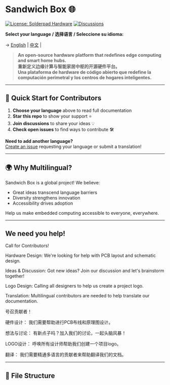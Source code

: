 # Sandwich Box 🌐

[![License: Solderpad Hardware](https://img.shields.io/badge/License-Solderpad%20Hardware%20v2.1-green.svg)](LICENSE.md)
[![Discussions](https://img.shields.io/badge/Join-Discussions-blue.svg)](https://github.com/your-username/Sandwich-Box/discussions)

**Select your language / 选择语言 / Seleccione su idioma:**

→ [English](README.md) | [中文](README_cn.md) | 

> **An open-source hardware platform that redefines edge computing and smart home hubs.**  
> **重新定义边缘计算与智能家居中枢的开源硬件平台。**  
> **Una plataforma de hardware de código abierto que redefine la computación perimetral y los centros de hogares inteligentes.**

---

## 🚀 Quick Start for Contributors

1. **Choose your language** above to read full documentation
2. **Star this repo** to show your support ⭐
3. **Join discussions** to share your ideas 💡
4. **Check open issues** to find ways to contribute 🛠️

**Need to add another language?**  
[Create an issue](https://github.com/Omerlikey/Sandwich-Box/issues/new) requesting your language or submit a translation!

---

## 🌍 Why Multilingual?

Sandwich Box is a global project! We believe:
- Great ideas transcend language barriers
- Diversity strengthens innovation
- Accessibility drives adoption

Help us make embedded computing accessible to everyone, everywhere.

---

## We need you help!

Call for Contributors!

Hardware Design: We're looking for help with PCB layout and schematic design.

Ideas & Discussion: Got new ideas? Join our discussion and let's brainstorm together!

Logo Design: Calling all designers to help us create a project logo.

Translation: Multilingual contributors are needed to help translate our documentation.

号召贡献者！

硬件设计： 我们需要帮助进行PCB布线和原理图设计。

想法与讨论： 有新点子吗？加入我们的讨论，一起头脑风暴！

LOGO设计： 呼唤所有设计师帮助我们创建一个项目logo。

翻译： 我们需要精通多语言的贡献者来帮助翻译我们的文档。

---

## 📂 File Structure
